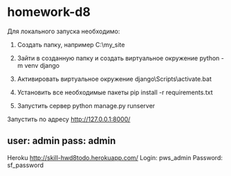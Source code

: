 # homework-d8
Для локального запуска необходимо:

1. Создать папку, например C:\my_site

2. Зайти в созданную папку и создать виртуальное окружение
   python -m venv django

3. Активировать виртуальное окружение
   django\Scripts\activate.bat

4. Установить все необходимые пакеты
   pip install -r requirements.txt

5. Запустить сервер
   python manage.py runserver

Запустить по адресу http://127.0.0.1:8000/

user: admin
pass: admin
-------------------------------------------------

Heroku
http://skill-hwd8todo.herokuapp.com/
Login: pws_admin
Password: sf_password
